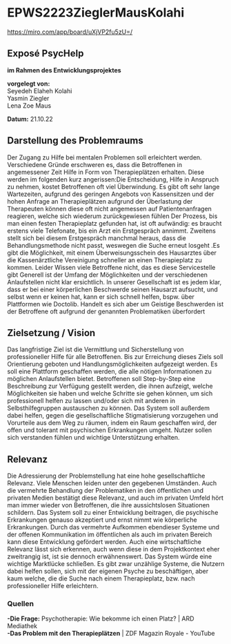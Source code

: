 # EPWS2223ZieglerMausKolahi

https://miro.com/app/board/uXjVP2fu5zU=/

## Exposé PsycHelp
**im Rahmen des Entwicklungsprojektes**

**vorgelegt von:**   
Seyedeh Elaheh Kolahi   
Yasmin Ziegler  
Lena Zoe Maus  

**Datum:** 21.10.22  

## Darstellung des Problemraums

Der Zugang zu Hilfe bei mentalen Problemen soll erleichtert werden. Verschiedene Gründe erschweren es, dass die Betroffenen in angemessener Zeit Hilfe in Form von Therapieplätzen erhalten. Diese werden im folgenden kurz angerissen:Die Entscheidung, Hilfe in Anspruch zu nehmen, kostet Betroffenen oft viel Überwindung. Es gibt oft sehr lange Wartezeiten, aufgrund des geringen Angebots von Kassensitzen und der hohen Anfrage an Therapieplätzen aufgrund der Überlastung der Therapeuten können diese oft nicht angemessen auf Patientenanfragen reagieren, welche sich wiederum zurückgewiesen fühlen 
Der Prozess, bis man einen festen Therapieplatz gefunden hat, ist oft aufwändig: es braucht erstens viele Telefonate, bis ein Arzt ein Erstgespräch annimmt. Zweitens stellt sich bei diesem Erstgespräch manchmal heraus, dass die Behandlungsmethode nicht passt, weswegen die Suche erneut losgeht .Es gibt die Möglichkeit, mit einem Überweisungsschein des Hausarztes über die Kassenärztliche Vereinigung schneller an einen Therapieplatz zu kommen. Leider Wissen viele Betroffene nicht, das es diese Servicestelle gibt
Generell ist der Umfang der Möglichkeiten und der verschiedenen Anlaufstellen nicht klar ersichtlich. In unserer Gesellschaft ist es jedem klar, dass er bei einer körperlichen Beschwerde seinen Hausarzt aufsucht, und selbst wenn er keinen hat, kann er sich schnell helfen, bspw. über Plattformen wie Doctolib. Handelt es sich aber um Geistige Beschwerden ist der Betroffene oft aufgrund der genannten Problematiken überfordert

## Zielsetzung / Vision

Das langfristige Ziel ist die Vermittlung und Sicherstellung von professioneller Hilfe für alle Betroffenen. Bis zur Erreichung dieses Ziels soll Orientierung geboten und Handlungsmöglichkeiten aufgezeigt werden. 
Es soll eine Plattform geschaffen werden, die alle nötigen Informationen zu möglichen Anlaufstellen bietet. Betroffenen soll Step-by-Step eine Beschreibung zur Verfügung gestellt werden, die ihnen aufzeigt, welche Möglichkeiten sie haben und welche Schritte sie gehen können, um sich professionell helfen zu lassen  und/oder sich mit anderen in Selbsthilfegruppen austauschen zu können. Das System soll außerdem dabei helfen, gegen die gesellschaftliche Stigmatisierung vorzugehen und Vorurteile aus dem Weg zu räumen, indem ein Raum geschaffen wird, der offen und tolerant mit psychischen Erkrankungen umgeht. Nutzer sollen sich verstanden fühlen und wichtige Unterstützung erhalten. 
## Relevanz 

Die Adressierung der Problemstellung hat eine hohe gesellschaftliche Relevanz. Viele Menschen leiden unter den gegebenen Umständen. Auch die vermehrte Behandlung der Problematiken in den öffentlichen und privaten Medien bestätigt diese Relevanz, und auch im privaten Umfeld hört man immer wieder von Betroffenen, die ihre aussichtslosen Situationen schildern. 
Das System soll zu einer Entwicklung beitragen, die psychische Erkrankungen genauso akzeptiert und ernst nimmt wie körperliche Erkrankungen. 
Durch das vermehrte Aufkommen ebendieser Systeme und der offenen Kommunikation im öffentlichen als auch im privaten Bereich kann diese Entwicklung gefördert werden. 
Auch eine wirtschaftliche Relevanz lässt sich erkennen, auch wenn diese in dem Projektkontext eher zweitrangig ist, ist sie dennoch erwähnenswert. 
Das System würde eine wichtige Marktlücke schließen. Es gibt zwar unzählige Systeme, die Nutzern dabei helfen sollen, sich mit der eigenen Psyche zu beschäftigen, aber kaum welche, die die Suche nach einem Therapieplatz, bzw. nach professioneller Hilfe erleichtern. 

### Quellen
**-Die Frage:** Psychotherapie: Wie bekomme ich einen Platz? | ARD Mediathek  
**-Das Problem mit den Therapieplätzen** | ZDF Magazin Royale - YouTube  

